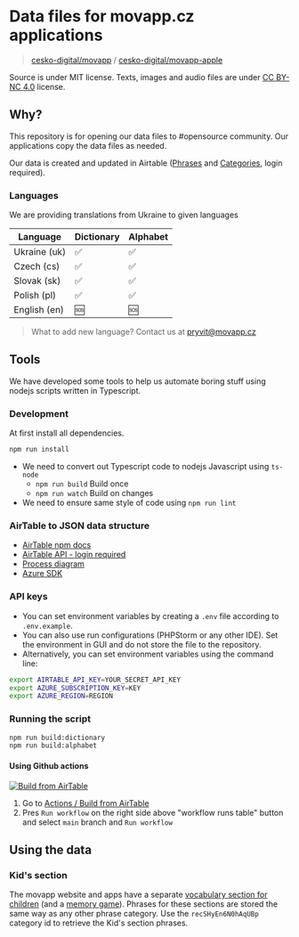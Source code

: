 # Data files for movapp.cz applications

> [cesko-digital/movapp](https://github.com/cesko-digital/movapp)
> / [cesko-digital/movapp-apple](https://github.com/cesko-digital/movapp-apple)

Source is under MIT license. Texts, images and audio files are
under [CC BY-NC 4.0](https://creativecommons.org/licenses/by-nc/4.0/deed.cs) license.

## Why?

This repository is for opening our data files to #opensource community. Our applications copy the data files as needed.

Our data is created and updated in
Airtable ([Phrases](https://airtable.com/appLciQqZNGDR3J6W/tblDQ7VuXpW6WmPpH/viwtUJ5B0HM7Zbe6Z?blocks=hide)
and [Categories](https://airtable.com/appLciQqZNGDR3J6W/tbl99lSvZaGW2czPu/viw5DEx2It8pelQrt?blocks=hide), login required).

### Languages

We are providing translations from Ukraine to given languages

| Language     | Dictionary | Alphabet |
|--------------|------------|----------|
| Ukraine (uk) | ✅          | ✅      |
| Czech (cs)   | ✅          | ✅      |
| Slovak (sk)  | ✅          | ✅      |
| Polish (pl)  | ✅          | ✅      |
| English (en) | 🆘         | 🆘       |

> What to add new language? Contact us at [pryvit@movapp.cz](mailto:pryvit@movapp.cz)

## Tools

We have developed some tools to help us automate boring stuff using nodejs scripts written in Typescript.

### Development

At first install all dependencies.

```bash
npm run install
```

- We need to convert out Typescript code to nodejs Javascript using `ts-node`
  - `npm run build` Build once
  - `npm run watch` Build on changes
- We need to ensure same style of code using `npm run lint`

### AirTable to JSON data structure

- [AirTable npm docs](https://www.npmjs.com/package/airtable)
- [AirTable API - login required](https://airtable.com/appLciQqZNGDR3J6W/api/docs)
- [Process diagram](https://app.diagrams.net/#G1mYrjyU01kJwz6Tg72o2B2XFDwVJn9AhC)
- [Azure SDK](https://docs.microsoft.com/cs-cz/azure/cognitive-services/speech-service/)

### API keys

* You can set environment variables by creating a `.env` file according to `.env.example`. 
* You can also use run configurations (PHPStorm or any other IDE). Set the environment in GUI and do not store the file to the repository.
* Alternatively, you can set environment variables using the command line: 

```bash
export AIRTABLE_API_KEY=YOUR_SECRET_API_KEY
export AZURE_SUBSCRIPTION_KEY=KEY
export AZURE_REGION=REGION
```

### Running the script

```bash
npm run build:dictionary
npm run build:alphabet
```

#### Using Github actions

[![Build from AirTable](https://github.com/cesko-digital/movapp-data/actions/workflows/airtable.yml/badge.svg?branch=main)](https://github.com/cesko-digital/movapp-data/actions/workflows/airtable.yml)


1. Go to [Actions / Build from AirTable](https://github.com/cesko-digital/movapp-data/actions/workflows/airtable.yml)
2. Pres `Run workflow` on the right side above "workflow runs table" button and select `main` branch and `Run workflow`

## Using the data

### Kid's section

The movapp website and apps have a separate [vocabulary section for children](https://www.movapp.cz/kids) (and a [memory game](https://www.movapp.cz/kids/memory-game)). Phrases for these sections are stored the same way as any other phrase category. Use the `recSHyEn6N0hAqUBp` category id to retrieve the Kid's section phrases. 
